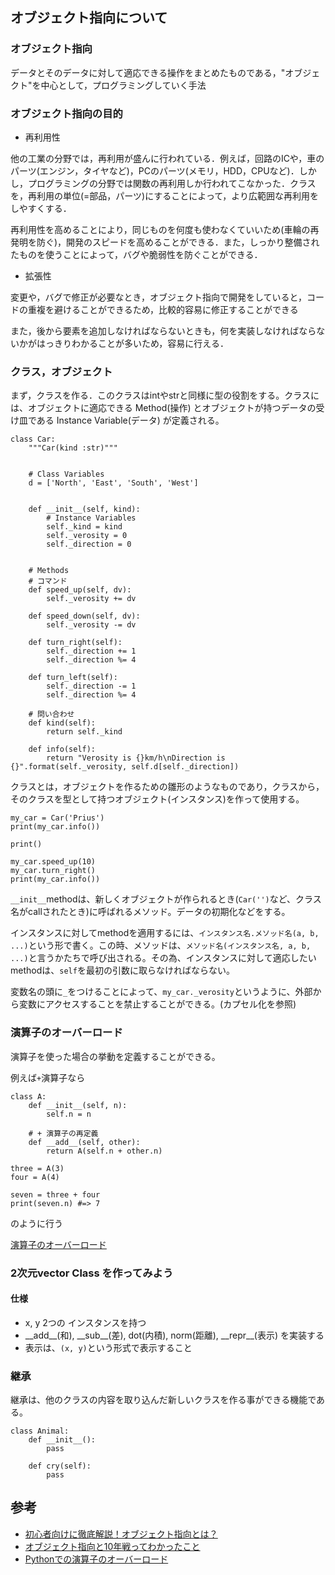 ## オブジェクト指向について

### オブジェクト指向

データとそのデータに対して適応できる操作をまとめたものである，"オブジェクト"を中心として，プログラミングしていく手法


### オブジェクト指向の目的

+ 再利用性

他の工業の分野では，再利用が盛んに行われている．例えば，回路のICや，車のパーツ(エンジン，タイヤなど)，PCのパーツ(メモリ，HDD，CPUなど)．しかし，プログラミングの分野では関数の再利用しか行われてこなかった．クラスを，再利用の単位(=部品，パーツ)にすることによって，より広範囲な再利用をしやすくする．

再利用性を高めることにより，同じものを何度も使わなくていいため(車輪の再発明を防ぐ)，開発のスピードを高めることができる．また，しっかり整備されたものを使うことによって，バグや脆弱性を防ぐことができる．


+ 拡張性

変更や，バグで修正が必要なとき，オブジェクト指向で開発をしていると，コードの重複を避けることができるため，比較的容易に修正することができる

また，後から要素を追加しなければならないときも，何を実装しなければならないかがはっきりわかることが多いため，容易に行える．


### クラス，オブジェクト

まず，クラスを作る．このクラスはintやstrと同様に型の役割をする。クラスには、オブジェクトに適応できる Method(操作) とオブジェクトが持つデータの受け皿である Instance Variable(データ) が定義される。

```python3
class Car:
	"""Car(kind :str)"""


	# Class Variables
	d = ['North', 'East', 'South', 'West']


	def __init__(self, kind):
		# Instance Variables
		self._kind = kind
		self._verosity = 0
		self._direction = 0


	# Methods
	# コマンド
	def speed_up(self, dv):
		self._verosity += dv

	def speed_down(self, dv):
		self._verosity -= dv

	def turn_right(self):
		self._direction += 1
		self._direction %= 4

	def turn_left(self):
		self._direction -= 1
		self._direction %= 4

	# 問い合わせ
	def kind(self):
		return self._kind

	def info(self):
		return "Verosity is {}km/h\nDirection is {}".format(self._verosity, self.d[self._direction])
```

クラスとは，オブジェクトを作るための雛形のようなものであり，クラスから，そのクラスを型として持つオブジェクト(インスタンス)を作って使用する。
```python3
my_car = Car('Prius')
print(my_car.info())

print()

my_car.speed_up(10)
my_car.turn_right()
print(my_car.info())
```
`__init__`methodは、新しくオブジェクトが作られるとき(`Car('')`など、クラス名がcallされたとき)に呼ばれるメソッド。データの初期化などをする。

インスタンスに対してmethodを適用するには、`インスタンス名.メソッド名(a, b, ...)`という形で書く。この時、メソッドは、`メソッド名(インスタンス名, a, b, ...)`と言うかたちで呼び出される。その為、インスタンスに対して適応したいmethodは、`self`を最初の引数に取らなければならない。

変数名の頭に`_`をつけることによって、`my_car._verosity`というように、外部から変数にアクセスすることを禁止することができる。(カプセル化を参照)

### 演算子のオーバーロード

演算子を使った場合の挙動を定義することができる。

例えば`+`演算子なら
```python3
class A:
	def __init__(self, n):
		self.n = n

	# + 演算子の再定義
	def __add__(self, other):
		return A(self.n + other.n)
		
three = A(3)
four = A(4)

seven = three + four
print(seven.n) #=> 7 
```
のように行う

[演算子のオーバーロード](http://yoshi-python.blogspot.jp/2009/10/blog-post_17.html)

### 2次元vector Class を作ってみよう

#### 仕様

+ x, y 2つの インスタンスを持つ
+ \_\_add\_\_(和), \_\_sub\_\_(差), dot(内積), norm(距離), \_\_repr\_\_(表示) を実装する
+ 表示は、`(x, y)`という形式で表示すること


### 継承

継承は、他のクラスの内容を取り込んだ新しいクラスを作る事ができる機能である。

```python3
class Animal:
	def __init__():
		pass

	def cry(self):
		pass
```

## 参考
+ [初心者向けに徹底解説！オブジェクト指向とは？](https://eng-entrance.com/what-oop)
+ [オブジェクト指向と10年戦ってわかったこと](http://qiita.com/tutinoco/items/6952b01e5fc38914ec4e)
+ [Pythonでの演算子のオーバーロード](http://turgure.hatenablog.com/entry/2016/07/29/014412)
